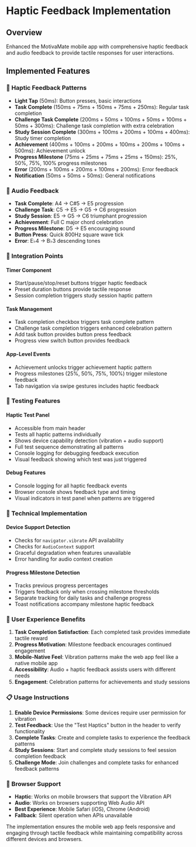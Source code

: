 # Haptic Feedback Implementation

## Overview
Enhanced the MotivaMate mobile app with comprehensive haptic feedback and audio feedback to provide tactile responses for user interactions.

## Implemented Features

### 🔘 Haptic Feedback Patterns
- **Light Tap** (50ms): Button presses, basic interactions
- **Task Complete** (150ms + 75ms + 150ms + 75ms + 250ms): Regular task completion
- **Challenge Task Complete** (200ms + 50ms + 100ms + 50ms + 100ms + 50ms + 300ms): Challenge task completion with extra celebration
- **Study Session Complete** (300ms + 100ms + 200ms + 100ms + 400ms): Study timer completion
- **Achievement** (400ms + 100ms + 200ms + 100ms + 200ms + 100ms + 500ms): Achievement unlock
- **Progress Milestone** (75ms + 25ms + 75ms + 25ms + 150ms): 25%, 50%, 75%, 100% progress milestones
- **Error** (200ms + 100ms + 200ms + 100ms + 200ms): Error feedback
- **Notification** (50ms + 50ms + 50ms): General notifications

### 🎵 Audio Feedback
- **Task Complete**: A4 → C#5 → E5 progression
- **Challenge Task**: C5 → E5 → G5 → C6 progression  
- **Study Session**: E5 → G5 → C6 triumphant progression
- **Achievement**: Full C major chord celebration
- **Progress Milestone**: D5 → E5 encouraging sound
- **Button Press**: Quick 800Hz square wave tick
- **Error**: E♭4 → B♭3 descending tones

### 📱 Integration Points

#### Timer Component
- Start/pause/stop/reset buttons trigger haptic feedback
- Preset duration buttons provide tactile response
- Session completion triggers study session haptic pattern

#### Task Management
- Task completion checkbox triggers task complete pattern
- Challenge task completion triggers enhanced celebration pattern
- Add task button provides button press feedback
- Progress view switch button provides feedback

#### App-Level Events
- Achievement unlocks trigger achievement haptic pattern
- Progress milestones (25%, 50%, 75%, 100%) trigger milestone feedback
- Tab navigation via swipe gestures includes haptic feedback

### 🧪 Testing Features

#### Haptic Test Panel
- Accessible from main header
- Tests all haptic patterns individually
- Shows device capability detection (vibration + audio support)
- Full test sequence demonstrating all patterns
- Console logging for debugging feedback execution
- Visual feedback showing which test was just triggered

#### Debug Features
- Console logging for all haptic feedback events
- Browser console shows feedback type and timing
- Visual indicators in test panel when patterns are triggered

### 📐 Technical Implementation

#### Device Support Detection
- Checks for `navigator.vibrate` API availability
- Checks for `AudioContext` support
- Graceful degradation when features unavailable
- Error handling for audio context creation

#### Progress Milestone Detection
- Tracks previous progress percentages
- Triggers feedback only when crossing milestone thresholds
- Separate tracking for daily tasks and challenge progress
- Toast notifications accompany milestone haptic feedback

### 🎯 User Experience Benefits

1. **Task Completion Satisfaction**: Each completed task provides immediate tactile reward
2. **Progress Motivation**: Milestone feedback encourages continued engagement
3. **Mobile-Native Feel**: Vibration patterns make the web app feel like a native mobile app
4. **Accessibility**: Audio + haptic feedback assists users with different needs
5. **Engagement**: Celebration patterns for achievements and study sessions

### 📋 Usage Instructions

1. **Enable Device Permissions**: Some devices require user permission for vibration
2. **Test Feedback**: Use the "Test Haptics" button in the header to verify functionality
3. **Complete Tasks**: Create and complete tasks to experience the feedback patterns
4. **Study Sessions**: Start and complete study sessions to feel session completion feedback
5. **Challenge Mode**: Join challenges and complete tasks for enhanced feedback patterns

### 🔧 Browser Support
- **Haptic**: Works on mobile browsers that support the Vibration API
- **Audio**: Works on browsers supporting Web Audio API
- **Best Experience**: Mobile Safari (iOS), Chrome (Android)
- **Fallback**: Silent operation when APIs unavailable

The implementation ensures the mobile web app feels responsive and engaging through tactile feedback while maintaining compatibility across different devices and browsers.